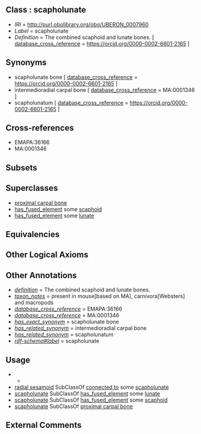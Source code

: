 
## Class : scapholunate

 * *IRI* = http://purl.obolibrary.org/obo/UBERON_0007960
 * *Label* = scapholunate
 * *Definition* = The combined scaphoid and lunate bones. [ [database_cross_reference](../../ef/oboInOwl#hasDbXref.md) = https://orcid.org/0000-0002-6601-2165 ]

## Synonyms

 * scapholunate bone [ [database_cross_reference](../../ef/oboInOwl#hasDbXref.md) = https://orcid.org/0000-0002-6601-2165 ]
 * intermedioradial carpal bone [ [database_cross_reference](../../ef/oboInOwl#hasDbXref.md) = MA:0001346 ]
 * scapholunatum [ [database_cross_reference](../../ef/oboInOwl#hasDbXref.md) = https://orcid.org/0000-0002-6601-2165 ]

## Cross-references

 * EMAPA:36166
 * MA:0001346

## Subsets


## Superclasses

 * [proximal carpal bone](../../UBERON/80/UBERON_0001480.md)
 * [has_fused_element](../../RO/74/RO_0002374.md) some [scaphoid](../../UBERON/27/UBERON_0001427.md)
 * [has_fused_element](../../RO/74/RO_0002374.md) some [lunate](../../UBERON/28/UBERON_0001428.md)

## Equivalencies


## Other Logical Axioms


## Other Annotations

 * *[definition](../../IAO/15/IAO_0000115.md)* = The combined scaphoid and lunate bones.
 * *[taxon_notes](../../UBPROP/08/UBPROP_0000008.md)* = present in mouse[based on MA], carnivora[Websters] and macropods
 * *[database_cross_reference](../../ef/oboInOwl#hasDbXref.md)* = EMAPA:36166
 * *[database_cross_reference](../../ef/oboInOwl#hasDbXref.md)* = MA:0001346
 * *[has_exact_synonym](../../ym/oboInOwl#hasExactSynonym.md)* = scapholunate bone
 * *[has_related_synonym](../../ym/oboInOwl#hasRelatedSynonym.md)* = intermedioradial carpal bone
 * *[has_related_synonym](../../ym/oboInOwl#hasRelatedSynonym.md)* = scapholunatum
 * *[rdf-schema#label](../../el/rdf-schema#label.md)* = scapholunate

## Usage

 * -
 * [radial sesamoid](../../UBERON/57/UBERON_0008257.md) SubClassOf [connected to](../../RO/70/RO_0002170.md) some [scapholunate](../../UBERON/60/UBERON_0007960.md)
 * [scapholunate](../../UBERON/60/UBERON_0007960.md) SubClassOf [has_fused_element](../../RO/74/RO_0002374.md) some [lunate](../../UBERON/28/UBERON_0001428.md)
 * [scapholunate](../../UBERON/60/UBERON_0007960.md) SubClassOf [has_fused_element](../../RO/74/RO_0002374.md) some [scaphoid](../../UBERON/27/UBERON_0001427.md)
 * [scapholunate](../../UBERON/60/UBERON_0007960.md) SubClassOf [proximal carpal bone](../../UBERON/80/UBERON_0001480.md)

## External Comments

